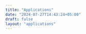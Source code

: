 ```yaml
---
title: "Applications"
date: "2024-07-27T14:43:24+05:00"
draft: false
layout: "applications"
---
```

